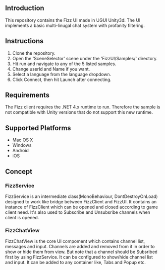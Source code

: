 ## Introduction
This repository contains the Fizz UI made in UGUI Unity3d. The UI implements a basic multi-linugal chat system with profanity filtering.

## Instructions
1. Clone the repository.
2. Open the 'SceneSelector' scene under the 'FizzUI/Samples/' directory.
3. Hit run and navigate to any of the 5 listed samples.
4. Change userId and Name if you want.
5. Select a language from the language dropdown.
6. Click Connect, then hit Launch after connecting.

## Requirements
The Fizz client requires the .NET 4.x runtime to run. Therefore the sample is not compatible with Unity versions that do not support this new runtime.

## Supported Platforms
* Mac OS X
* Windows
* Android
* iOS

## Concept

### FizzService
FizzService is an intermediate class(MonoBehaviour, DontDestroyOnLoad) designed to work like bridge between FizzClient and FizzUI. It contains an instance of FizzClient which can be opened and closed according to game client need. It's also used to Subscribe and Unsubsribe channels when client is opened.

### FizzChatView
FizzChatView is the core UI compoment which contains channel list, messages and input. Channels are added and removed from it in order to show or hide them from view. But note that a channel should be Subsribed first by using FizzService. It can be configured to show/hide channel list and input. It can be added to any container like, Tabs and Popup etc. 